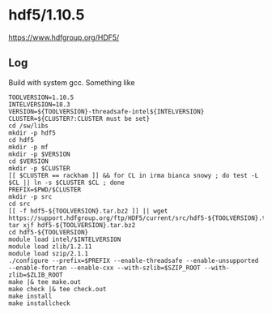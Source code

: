hdf5/1.10.5
===========

<https://www.hdfgroup.org/HDF5/>

Log
---

Build with system gcc.  Something like

    TOOLVERSION=1.10.5
    INTELVERSION=18.3
    VERSION=${TOOLVERSION}-threadsafe-intel${INTELVERSION}
    CLUSTER=${CLUSTER?:CLUSTER must be set}
    cd /sw/libs
    mkdir -p hdf5
    cd hdf5
    mkdir -p mf
    mkdir -p $VERSION
    cd $VERSION
    mkdir -p $CLUSTER
    [[ $CLUSTER == rackham ]] && for CL in irma bianca snowy ; do test -L $CL || ln -s $CLUSTER $CL ; done
    PREFIX=$PWD/$CLUSTER
    mkdir -p src
    cd src
    [[ -f hdf5-${TOOLVERSION}.tar.bz2 ]] || wget https://support.hdfgroup.org/ftp/HDF5/current/src/hdf5-${TOOLVERSION}.tar.bz2
    tar xjf hdf5-${TOOLVERSION}.tar.bz2 
    cd hdf5-${TOOLVERSION}
    module load intel/$INTELVERSION
    module load zlib/1.2.11
    module load szip/2.1.1
    ./configure --prefix=$PREFIX --enable-threadsafe --enable-unsupported --enable-fortran --enable-cxx --with-szlib=$SZIP_ROOT --with-zlib=$ZLIB_ROOT
    make |& tee make.out
    make check |& tee check.out
    make install
    make installcheck

